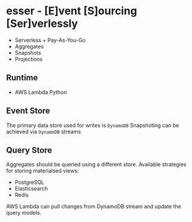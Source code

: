 esser - [E]vent [S]ourcing [Ser]verlessly
============================================

- Serverless + Pay-As-You-Go
- Aggregates
- Snapshots
- Projections

Runtime
-----------------

- AWS Lambda Python


Event Store
-----------------

The primary data store used for writes is `DynamoDB`
Snapshoting can be achieved via `DynamoDB` streams

Query Store
-----------------

Aggregates should be queried using a different store.
Available strategies for storing materialsed views:

- PostgreSQL
- Elasticsearch
- Redis

AWS Lambda can pull changes from DynamoDB stream and update the
query models.

